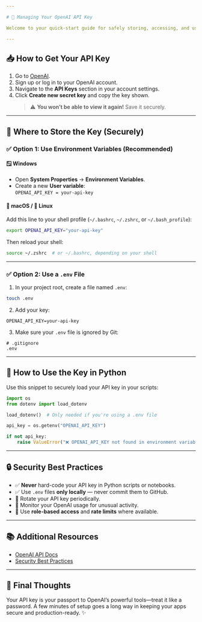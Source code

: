```yaml
---

# 🔐 Managing Your OpenAI API Key

Welcome to your quick-start guide for safely storing, accessing, and using your **OpenAI API key**. Keeping this key secure is critical to protecting your billing, data, and AI usage.

---
```


## 📥 How to Get Your API Key

1. Go to [OpenAI](https://openai.com/api/).
2. Sign up or log in to your OpenAI account.
3. Navigate to the **API Keys** section in your account settings.
4. Click **Create new secret key** and copy the key shown.  
   > ⚠️ **You won’t be able to view it again!** Save it securely.

---

## 🔐 Where to Store the Key (Securely)

### ✅ Option 1: Use Environment Variables (Recommended)

#### 🪟 Windows
- Open **System Properties** → **Environment Variables**.
- Create a new **User variable**:  
  `OPENAI_API_KEY = your-api-key`

#### 🍎 macOS / 🐧 Linux
Add this line to your shell profile (`~/.bashrc`, `~/.zshrc`, or `~/.bash_profile`):

```bash
export OPENAI_API_KEY="your-api-key"
```

Then reload your shell:

```bash
source ~/.zshrc  # or ~/.bashrc, depending on your shell
```

---

### ✅ Option 2: Use a `.env` File

1. In your project root, create a file named `.env`:

```bash
touch .env
```

2. Add your key:

```
OPENAI_API_KEY=your-api-key
```

3. Make sure your `.env` file is ignored by Git:

```
# .gitignore
.env
```

---

## 🧠 How to Use the Key in Python

Use this snippet to securely load your API key in your scripts:

```python
import os
from dotenv import load_dotenv

load_dotenv()  # Only needed if you're using a .env file

api_key = os.getenv("OPENAI_API_KEY")

if not api_key:
    raise ValueError("❌ OPENAI_API_KEY not found in environment variables.")
```

---

## 🔒 Security Best Practices

- ✅ **Never** hard-code your API key in Python scripts or notebooks.
- ✅ Use `.env` files **only locally** — never commit them to GitHub.
- 🔄 Rotate your API key periodically.
- 🧾 Monitor your OpenAI usage for unusual activity.
- 🔐 Use **role-based access** and **rate limits** where available.

---

## 📚 Additional Resources

- [OpenAI API Docs](https://platform.openai.com/docs)
- [Security Best Practices](https://platform.openai.com/docs/guides/safety-best-practices)

---

## 🏁 Final Thoughts

Your API key is your passport to OpenAI’s powerful tools—treat it like a password. A few minutes of setup goes a long way in keeping your apps secure and production-ready. ✨
